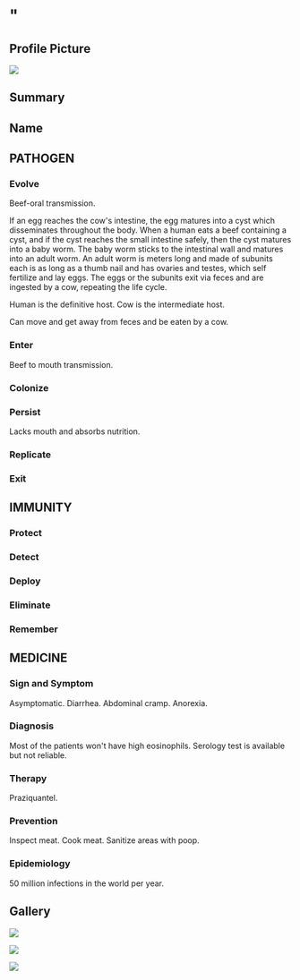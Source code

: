 # "

## Profile Picture

![](1.jpeg)

## Summary

## Name

## PATHOGEN

### Evolve

Beef-oral transmission.

If an egg reaches the cow's intestine, the egg matures into a cyst which disseminates throughout the body.
When a human eats a beef containing a cyst, and if the cyst reaches the small intestine safely, then the cyst matures into a baby worm.
The baby worm sticks to the intestinal wall and matures into an adult worm.
An adult worm is meters long and made of subunits each is as long as a thumb nail and has ovaries and testes, which self fertilize and lay eggs.
The eggs or the subunits exit via feces and are ingested by a cow, repeating the life cycle.

Human is the definitive host.
Cow is the intermediate host.

Can move and get away from feces and be eaten by a cow.

### Enter

Beef to mouth transmission.

### Colonize

### Persist

Lacks mouth and absorbs nutrition.

### Replicate

### Exit

## IMMUNITY

### Protect

### Detect

### Deploy

### Eliminate

### Remember

## MEDICINE

### Sign and Symptom

Asymptomatic.
Diarrhea.
Abdominal cramp.
Anorexia.

### Diagnosis

Most of the patients won't have high eosinophils.
Serology test is available but not reliable.

### Therapy

Praziquantel.

### Prevention

Inspect meat.
Cook meat.
Sanitize areas with poop.

### Epidemiology

50 million infections in the world per year.

## Gallery

![](2.jpeg)

![](3.jpeg)

![](4.jpeg)
